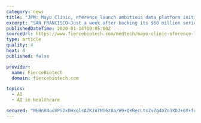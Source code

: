 ```yaml
---
category: news
title: "JPM: Mayo Clinic, nference launch ambitious data platform initiative"
excerpt: "SAN FRANCISCO—Just a week after backing its $60 million series B round, the Mayo Clinic has tapped healthcare data analytics firm nference to build out an artificial-intelligence-powered engine that will ... new diagnostic methods of matching patients with different therapy regimens. Nference will also serve as the exclusive provider of ..."
publishedDateTime: 2020-01-14T19:05:00Z
sourceUrl: https://www.fiercebiotech.com/medtech/mayo-clinic-nference-launch-ambitious-data-platform-initiative
type: article
quality: 4
heat: 4
published: false

provider:
  name: FierceBiotech
  domain: fiercebiotech.com

topics:
  - AI
  - AI in Healthcare

secured: "MEHnR4uuVPS2xUHxqlsAZKJATMT6zAa/H9+QkBecLtsZvZg4UZo3XDJ+6V+fuyEbVqumqREcj+X8XDJLXt3jI6j0+5jtnj4Fsm+Dg+Z6FXiiVsYk3ZvyPC+hrycGAQueND9dloIPCSbVJME7NZKq6uaJxXDv6a+d1oQztLqAWgtRJZCv+c5fMheSugHvQKiyx2cFilf5Dj8GZDebZzRn9PhKxqel4YIeWjiO6zu/ZjUg6l+YyMoDrH99hzz4TXyUc2zJcsCQPxUu0mOh/8QqnB9SifRe+mRq5WKoxhiNXmY7ooHUihvlAO29IN1dtskncKng2s8EPGI21FQqkZ+f1WXHItA6zKfDYm2SruT3ooNUP1J3Qo/2g/poJ0k7WWr7bOb1IQ7lUb1QuBVd3M6NK8Kq+zbIdg8qU1VlX+n8crAF6w5s5fLXufIkTkRZxjK4k+7P727358NMGVZCCrN2GA==;ls1FG6a8kmnn1lRhUMcHPg=="
---
```


